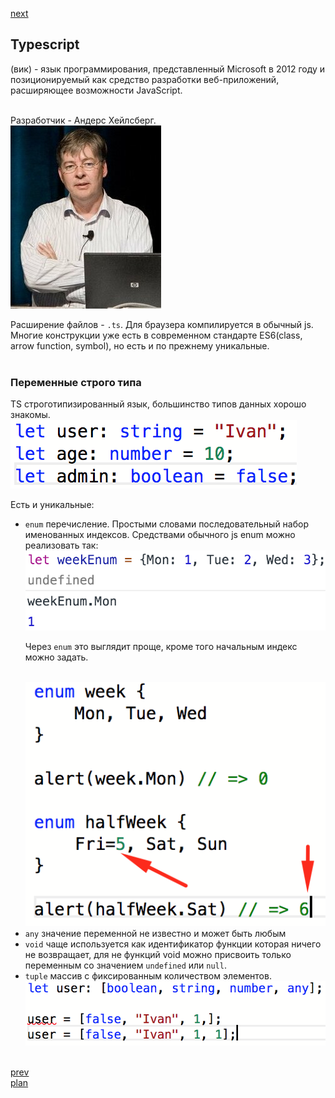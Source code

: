 <a href="04.md">next</a>

<h2>Typescript</h2>

<div>
(вик) - язык программирования, представленный Microsoft в 2012 году и
позиционируемый как средство разработки веб-приложений, расширяющее возможности JavaScript.

<br/>
<br/>

Разработчик - Андерс Хейлсберг.
<br/>
<img src="./media/03-1.jpg">
</div>

<div>
Расширение файлов - <code>.ts</code>. Для браузера компилируется в обычный js.
Многие конструкции уже есть в современном стандарте ES6(class, arrow function, symbol),
но есть и по прежнему уникальные.
</div>

<br/>

<h3>Переменные строго типа</h3>
<div>
TS строготипизированный язык, большинство типов данных хорошо знакомы.

<br/>
<img src="./media/03-2.png">
<br/>

Есть и уникальные:
<ul>
<li>
<code>enum</code> перечисление. Простыми словами последовательный набор именованных индексов.
Средствами обычного js enum можно реализовать так:

<br/>
<img src="./media/03-4.png">

Через <code>enum</code> это выглядит проще, кроме того начальным индекс можно задать.

<br/>
<img src="./media/03-5.png">
</li>
<li>
<code>any</code> значение переменной не известно и может быть любым
</li>
<li>
<code>void</code> чаще используется как идентификатор функции
которая ничего не возвращает, для не функций void можно присвоить только переменным
со значением <code>undefined</code> или <code>null</code>.
</li>
<li>
<code>tuple</code> массив с фиксированным количеством элементов.
<br/>
<img src="./media/03-3.png">
</li>
</ul>

</div>

<br/>
<a href="02.md">prev</a>
<br/>
<a href="00.md">plan</a>
